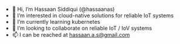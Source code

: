 - 👋 Hi, I’m Hassaan Siddiqui (@hassaanas)
- 👀 I’m interested in cloud-native solutions for reliable IoT systems
- 🌱 I’m currently learning kubernetes
- 💞️ I’m looking to collaborate on reliable IoT / IoV systems
- 📫 I can be reached at hassaan.a.s@gmail.com

<!---
hassaanas/hassaanas is a ✨ special ✨ repository because its `README.md` (this file) appears on your GitHub profile.
You can click the Preview link to take a look at your changes.
--->
